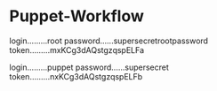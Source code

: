 # Puppet-Workflow

login.........root
password......supersecretrootpassword
token.........mxKCg3dAQstgzqspELFa

login.........puppet
password......supersecret
token.........nxKCg3dAQstgzqspELFb
